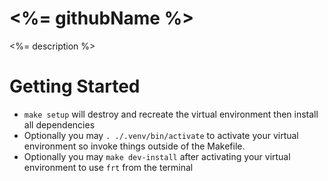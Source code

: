 # <%= githubName %>
<%= description %>

# Getting Started
* `make setup` will destroy and recreate the virtual environment then install all dependencies
* Optionally you may `. ./.venv/bin/activate` to activate your virtual environment so invoke things outside of the Makefile.
* Optionally you may `make dev-install` after activating your virtual environment to use `frt` from the terminal